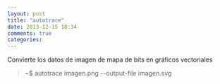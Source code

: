 ```yaml
---
layout: post
title: "autotrace"
date: 2013-12-15 18:34
comments: true
categories: 
---
```

Convierte los datos de imagen de mapa de bits en gráficos vectoriales

>~$ autotrace imagen.png --output-file imagen.svg

